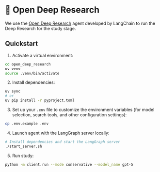 # 🔬 Open Deep Research
We use the [Open Deep Research](https://github.com/langchain-ai/open_deep_research/tree/main) agent developed by LangChain to run the Deep Research for the study stage.

## Quickstart
1. Activate a virtual environment:
```bash
cd open_deep_research
uv venv
source .venv/bin/activate  
```

2. Install dependencies:
```bash
uv sync
# or
uv pip install -r pyproject.toml
```

3. Set up your `.env` file to customize the environment variables (for model selection, search tools, and other configuration settings):
```bash
cp .env.example .env
```

4. Launch agent with the LangGraph server locally:
```bash
# Install dependencies and start the LangGraph server
./start_server.sh
```

5. Run study:
```bash
python -m client.run --mode conservative --model_name gpt-5
```

